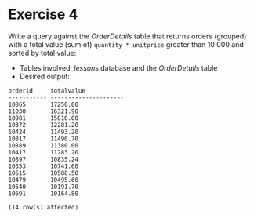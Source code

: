 # Exercise 4

Write a query against the *OrderDetails* table that returns orders (grouped) with a total value (sum of) `quantity * unitprice` greater than 10 000 and sorted by total value:

* Tables involved: *lessons* database and the *OrderDetails* table
* Desired output:

```
orderid     totalvalue
----------- ---------------------
10865       17250.00
11030       16321.90
10981       15810.00
10372       12281.20
10424       11493.20
10817       11490.70
10889       11380.00
10417       11283.20
10897       10835.24
10353       10741.60
10515       10588.50
10479       10495.60
10540       10191.70
10691       10164.80

(14 row(s) affected)
```